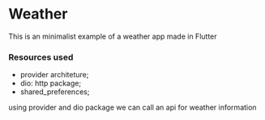 # Weather

This is an minimalist example of a weather app made in Flutter

### Resources used

- provider architeture;
- dio: http package;
- shared_preferences;

using provider and dio package we can call an api for weather information
